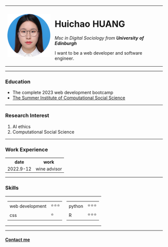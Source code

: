 <!DOCTYPE html>
<html lang="en">

<head>
    <meta charset="UTF-8">
    <title> Super's personal website </title>
</head>

<body>
    <table cellspacing="20">
        <tr>
            <td><img src="/images/Huichao profile photo-modified.png" , alt="Huichao profile photo"></td>
            <td>
                <h1>Huichao HUANG</h1>
                <p><em>Msc in Digital Sociology from <strong>University of Edinburgh</strong></em></p>
                <p>I want to be a web developer and software engineer.</p>
            </td>
        </tr>
    </table>
    <hr>
    <h3>Education</h3>
    <ul>
        <li>The complete 2023 web development bootcamp</li>
        <li><a href="https://sicss.io/2022/edinburgh/">The Summer Institute of Computational Social Science</a></li>
    </ul>
    <hr>
    <h3>Research Interest</h3>
    <ol>
        <li>AI ethics</li>
        <li>Computational Social Science</li>
    </ol>
    <hr>
    <h3>Work Experience</h3>
    <table cellspacing="10">
        <tr>
            <th>date</th>
            <th>work</th>
        </tr>
        <tr>
            <td>2022.9-12</td>
            <td>wine advisor</td>
        </tr>
    </table>
    <hr>
    <h3>Skills</h3>
    <table cellspacing="10">
        <tr>
            <td>
                <table>
                    <tr>
                        <td>web development</td>
                        <td>⭐️⭐️⭐️</td>
                    </tr>
                    <tr>
                        <td>css</td>
                        <td>⭐️</td>
                </table>
            </td>
            <td>
                <table>
                    <tr>
                        <td>python</td>
                        <td>⭐️⭐️⭐️</td>
                    </tr>
                    <tr>
                        <td>R</td>
                        <td>⭐️⭐️⭐️</td>
                    </tr>
                </table>
            </td>
        </tr>
    </table>
    <hr>
    <h4><a href="/cv/contact_me.html">Contact me</a></h4>
</body>

</html>
